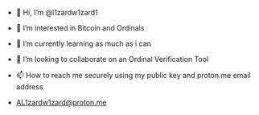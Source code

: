 - 👋 Hi, I’m @l1zardw1zard1
- 👀 I’m interested in Bitcoin and Ordinals
- 🌱 I’m currently learning as much as i can 
- 💞️ I’m looking to collaborate on an Ordinal Verification Tool
- 📫 How to reach me securely using my public key and proton.me email address

- AL1zardw1zard@proton.me


<!---
l1zardw1zard1/l1zardw1zard1 is a ✨ special ✨ repository because its `README.md` (this file) appears on your GitHub profile.
You can click the Preview link to take a look at your changes.
--->
